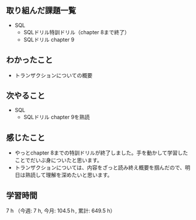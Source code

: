 ## 取り組んだ課題一覧
- SQL 
    - SQLドリル特訓ドリル（chapter 8まで終了） 
    - SQLドリル chapter 9
  
## わかったこと
- トランザクションについての概要

## 次やること
- SQL
    - SQLドリル chapter 9を熟読

## 感じたこと
-  やっとchapter 8までの特訓ドリルが終了しました。手を動かして学習したことでだいぶ身についたと思います。
- トランザクションについては、内容をざっと読み終え概要を掴んだので、明日は熟読して理解を深めたいと思います。
    
## 学習時間
7 h （今週: 7 h, 今月: 104.5ｈ, 累計: 649.5 h）